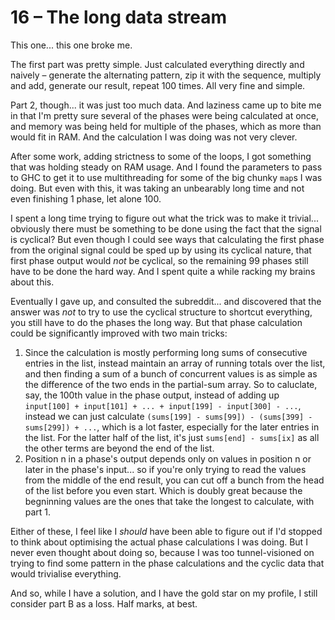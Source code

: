 # 16 &ndash; The long data stream
This one... this one broke me.

The first part was pretty simple. Just calculated everything directly and naively &ndash; generate the alternating pattern, zip it with the sequence, multiply and add, generate our result, repeat 100 times. All very fine and simple.

Part 2, though... it was just too much data. And laziness came up to bite me in that I'm pretty sure several of the phases were being calculated at once, and memory was being held for multiple of the phases, which as more than would fit in RAM. And the calculation I was doing was not very clever.

After some work, adding strictness to some of the loops, I got something that was holding steady on RAM usage. And I found the parameters to pass to GHC to get it to use multithreading for some of the big chunky `map`s I was doing. But even with this, it was taking an unbearably long time and not even finishing 1 phase, let alone 100.

I spent a long time trying to figure out what the trick was to make it trivial... obviously there must be something to be done using the fact that the signal is cyclical? But even though I could see ways that calculating the first phase from the original signal could be sped up by using its cyclical nature, that first phase output would _not_ be cyclical, so the remaining 99 phases still have to be done the hard way. And I spent quite a while racking my brains about this.

Eventually I gave up, and consulted the subreddit... and discovered that the answer was _not_ to try to use the cyclical structure to shortcut everything, you still have to do the phases the long way. But that phase calculation could be significantly improved with two main tricks:
1. Since the calculation is mostly performing long sums of consecutive entries in the list, instead maintain an array of running totals over the list, and then finding a sum of a bunch of concurrent values is as simple as the difference of the two ends in the partial-sum array. So to caluclate, say, the 100th value in the phase output, instead of adding up `input[100] + input[101] + ... + input[199] - input[300] - ...`, instead we can just calculate `(sums[199] - sums[99]) - (sums[399] - sums[299]) + ...`, which is a lot faster, especially for the later entries in the list. For the latter half of the list, it's just `sums[end] - sums[ix]` as all the other terms are beyond the end of the list.
2. Position n in a phase's output depends only on values in position n or later in the phase's input... so if you're only trying to read the values from the middle of the end result, you can cut off a bunch from the head of the list before you even start. Which is doubly great because the begninning values are the ones that take the longest to calculate, with part 1.

Either of these, I feel like I _should_ have been able to figure out if I'd stopped to think about optimising the actual phase calculations I was doing. But I never even thought about doing so, because I was too tunnel-visioned on trying to find some pattern in the phase calculations and the cyclic data that would trivialise everything.

And so, while I have a solution, and I have the gold star on my profile, I still consider part B as a loss. Half marks, at best.
